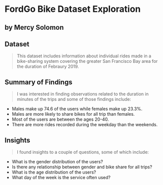 # FordGo Bike Dataset Exploration
## by Mercy Solomon


## Dataset
> This dataset includes information about individual rides made in a bike-sharing system covering the greater San Francisco Bay area for the duration of Febraury 2019.


## Summary of Findings

> I was interested in finding observations related to the duration in minutes of the trips and some of those findings include:
- Males make up 74.6 of the users while females make up 23.3%.
- Males are more likely to share bikes for all trip than females.
- Most of the users are between the ages 20-40.
- There are more rides recorded during the weekday than the weekends.

## Insights
> I found insights to a couple of questions, some of which include:
- What is the gender distribution of the users?
- Is there any relationship between gender and bike share for all trips?
- What is the age distribution of the users?
- What day of the week is the service often used?

